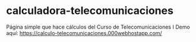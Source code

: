 # calculadora-telecomunicaciones
Página simple que hace cálculos del Curso de Telecomunicaciones I
Demo aquí:
https://calculo-telecomunicaciones.000webhostapp.com/
